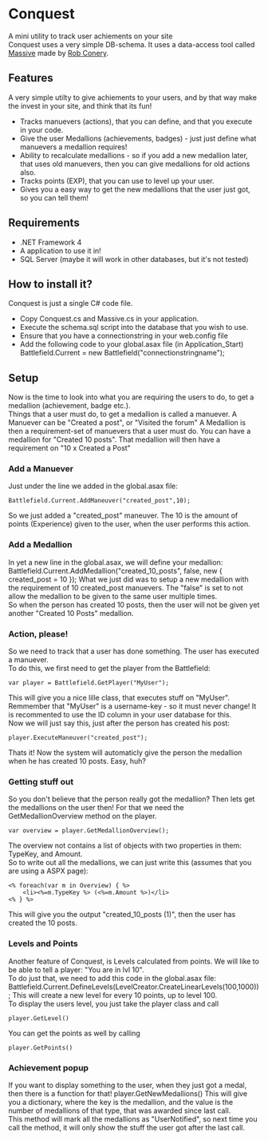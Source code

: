 ﻿# Conquest
A mini utility to track user achiements on your site  
Conquest uses a very simple DB-schema. It uses a data-access tool called [Massive](https://github.com/robconery/massive) made by [Rob Conery](http://blog.wekeroad.com/).

## Features
A very simple utilty to give achiements to your users, and by that way make the invest in your site, and think that its fun!

* Tracks manuevers (actions), that you can define, and that you execute in your code.
* Give the user Medallions (achievements, badges) - just just define what manuevers a medallion requires!
* Ability to recalculate medallions - so if you add a new medallion later, that uses old manuevers, then you can give medallions for old actions also.
* Tracks points (EXP), that you can use to level up your user.
* Gives you a easy way to get the new medallions that the user just got, so you can tell them!

## Requirements
* .NET Framework 4
* A application to use it in!
* SQL Server (maybe it will work in other databases, but it's not tested)

## How to install it?
Conquest is just a single C# code file. 

* Copy Conquest.cs and Massive.cs in your application.
* Execute the schema.sql script into the database that you wish to use.
* Ensure that you have a connectionstring in your web.config file
* Add the following code to your global.asax file (in Application_Start)
	Battlefield.Current = new Battlefield("connectionstringname");

## Setup
Now is the time to look into what you are requiring the users to do, to get a medallion (achievement, badge etc.).  
Things that a user must do, to get a medallion is called a manuever. A Manuever can be "Created a post", or "Visited the forum"
A Medallion is then a requirement-set of manuevers that a user must do. You can have a medallion for "Created 10 posts". That medallion will then have a requirement on "10 x Created a Post"

### Add a Manuever
Just under the line we added in the global.asax file:

	Battlefield.Current.AddManeuver("created_post",10);

So we just added a "created_post" maneuver. The 10 is the amount of points (Experience) given to the user, when the user performs this action.  

### Add a Medallion
In yet a new line in the global.asax, we will define your medallion:
	Battlefield.Current.AddMedallion("created_10_posts", false, new { created_post = 10 });
What we just did was to setup a new medallion with the requirement of 10 created_post manuevers. The "false" is set to not allow the medallion to be given to the same user multiple times.  
So when the person has created 10 posts, then the user will not be given yet another "Created 10 Posts" medallion.

### Action, please!
So we need to track that a user has done something. The user has executed a manuever.  
To do this, we first need to get the player from the Battlefield:

	var player = Battlefield.GetPlayer("MyUser");

This will give you a nice lille class, that executes stuff on "MyUser". Remmember that "MyUser" is a username-key - so it must never change! It is recommented to use the ID column in your user database for this.  
Now we will just say this, just after the person has created his post:

	player.ExecuteManeuver("created_post");

Thats it! Now the system will automaticly give the person the medallion when he has created 10 posts. Easy, huh?

### Getting stuff out
So you don't believe that the person really got the medallion?
Then lets get the medallions on the user then!
For that we need the GetMedallionOverview method on the player.

	var overview = player.GetMedallionOverview();

The overview not contains a list of objects with two properties in them: TypeKey, and Amount.  
So to write out all the medallions, we can just write this (assumes that you are using a ASPX page):

	<% foreach(var m in Overview) { %>
		<li><%=m.TypeKey %> (<%=m.Amount %>)</li>
	<% } %>

This will give you the output "created_10_posts (1)", then the user has created the 10 posts.  

### Levels and Points
Another feature of Conquest, is Levels calculated from points. We will like to be able to tell a player: "You are in lvl 10".  
To do just that, we need to add this code in the global.asax file:
	Battlefield.Current.DefineLevels(LevelCreator.CreateLinearLevels(100,1000));
This will create a new level for every 10 points, up to level 100.  
To display the users level, you just take the player class and call 

	player.GetLevel()

You can get the points as well by calling 

	player.GetPoints() 

### Achievement popup
If you want to display something to the user, when they just got a medal, then there is a function for that!
	player.GetNewMedallions()
This will give you a dictionary, where the key is the medallion, and the value is the number of medallions of that type, that was awarded since last call.  
This method will mark all the medallions as "UserNotified", so next time you call the method, it will only show the stuff the user got after the last call.